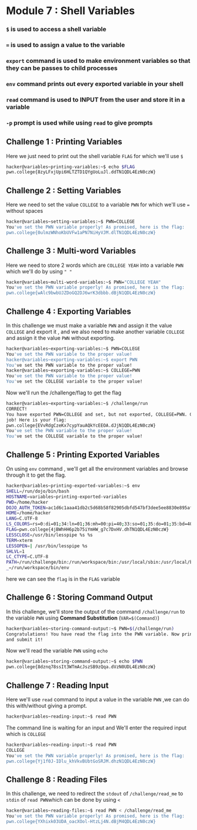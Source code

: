 # Module 7 : Shell Variables

### `$` is used to access a shell variable
### `=` is used to assign a value to the variable
### `export` command is used to make environment variables so that they can be passes to child processes
### `env` command prints out every exported variable in your shell
### `read` command is used to INPUT from the user and store it in a variable
### `-p` prompt is used while using `read` to give prompts
## Challenge 1 : Printing Variables
Here we just need to print out the shell variable `FLAG` for which we'll use `$` 
``` bash
hacker@variables~printing-variables:~$ echo $FLAG
pwn.college{8zyLFxjUpi6HLTZTD1QYgUoLuJl.ddTN1QDL4EzN0czW}
```

## Challenge 2 : Setting Variables
Here we need to set the value `COLLEGE` to a variable `PWN` for which we'll use `=` without spaces
``` bash
hacker@variables~setting-variables:~$ PWN=COLLEGE
You've set the PWN variable properly! As promised, here is the flag:
pwn.college{0ulmzWNhoKbUVFw1aPN7NiHyVJM.dlTN1QDL4EzN0czW}
```
## Challenge 3 : Multi-word Variables
Here we need to store 2 words which are `COLLEGE YEAH` into a variable `PWN` which we'll do by using `" "`
```bash
hacker@variables~multi-word-variables:~$ PWN="COLLEGE YEAH"
You've set the PWN variable properly! As promised, here is the flag:
pwn.college{wAlc9bwbUJZDoGQ2DJ6wrK3dbbb.dBjN1QDL4EzN0czW}
```
## Challenge 4 : Exporting Variables
In this challenge we must make a variable `PWN` and assign it the value `COLLEGE` and export it , and we also need to make another variable `COLLEGE` and assign it the value `PWN` without exporting.
``` bash
hacker@variables~exporting-variables:~$ PWN=COLLEGE
You've set the PWN variable to the proper value!
hacker@variables~exporting-variables:~$ export PWN
You've set the PWN variable to the proper value!
hacker@variables~exporting-variables:~$ COLLEGE=PWN
You've set the PWN variable to the proper value!
You've set the COLLEGE variable to the proper value!
```
Now we'll run the /challenge/flag to get the flag
``` bash
hacker@variables~exporting-variables:~$ /challenge/run
CORRECT!
You have exported PWN=COLLEGE and set, but not exported, COLLEGE=PWN. Great
job! Here is your flag:
pwn.college{EVvRdgCzeKx7cypYauAQkYcEEOA.dJjN1QDL4EzN0czW}
You've set the PWN variable to the proper value!
You've set the COLLEGE variable to the proper value!
```
## Challenge 5 : Printing Exported Variables
On using `env` command , we'll get all the environment variables and browse through it to get the flag.
``` bash
hacker@variables~printing-exported-variables:~$ env
SHELL=/run/dojo/bin/bash
HOSTNAME=variables~printing-exported-variables
PWD=/home/hacker
DOJO_AUTH_TOKEN=ac1d6c1aaa41db2c5d68b58f82905dbfd547bf3dee5ee8830e895af0dbbe3da7
HOME=/home/hacker
LANG=C.UTF-8
LS_COLORS=rs=0:di=01;34:ln=01;36:mh=00:pi=40;33:so=01;35:do=01;35:bd=40;33;01:cd=40;33;01:or=40;31;01:mi=00:su=37;41:sg=30;43:ca=00:tw=30;42:ow=34;42:st=37;44:ex=01;32:*.7z=01;31:*.ace=01;31:*.alz=01;31:*.apk=01;31:*.arc=01;31:*.arj=01;31:*.bz=01;31:*.bz2=01;31:*.cab=01;31:*.cpio=01;31:*.crate=01;31:*.deb=01;31:*.drpm=01;31:*.dwm=01;31:*.dz=01;31:*.ear=01;31:*.egg=01;31:*.esd=01;31:*.gz=01;31:*.jar=01;31:*.lha=01;31:*.lrz=01;31:*.lz=01;31:*.lz4=01;31:*.lzh=01;31:*.lzma=01;31:*.lzo=01;31:*.pyz=01;31:*.rar=01;31:*.rpm=01;31:*.rz=01;31:*.sar=01;31:*.swm=01;31:*.t7z=01;31:*.tar=01;31:*.taz=01;31:*.tbz=01;31:*.tbz2=01;31:*.tgz=01;31:*.tlz=01;31:*.txz=01;31:*.tz=01;31:*.tzo=01;31:*.tzst=01;31:*.udeb=01;31:*.war=01;31:*.whl=01;31:*.wim=01;31:*.xz=01;31:*.z=01;31:*.zip=01;31:*.zoo=01;31:*.zst=01;31:*.avif=01;35:*.jpg=01;35:*.jpeg=01;35:*.mjpg=01;35:*.mjpeg=01;35:*.gif=01;35:*.bmp=01;35:*.pbm=01;35:*.pgm=01;35:*.ppm=01;35:*.tga=01;35:*.xbm=01;35:*.xpm=01;35:*.tif=01;35:*.tiff=01;35:*.png=01;35:*.svg=01;35:*.svgz=01;35:*.mng=01;35:*.pcx=01;35:*.mov=01;35:*.mpg=01;35:*.mpeg=01;35:*.m2v=01;35:*.mkv=01;35:*.webm=01;35:*.webp=01;35:*.ogm=01;35:*.mp4=01;35:*.m4v=01;35:*.mp4v=01;35:*.vob=01;35:*.qt=01;35:*.nuv=01;35:*.wmv=01;35:*.asf=01;35:*.rm=01;35:*.rmvb=01;35:*.flc=01;35:*.avi=01;35:*.fli=01;35:*.flv=01;35:*.gl=01;35:*.dl=01;35:*.xcf=01;35:*.xwd=01;35:*.yuv=01;35:*.cgm=01;35:*.emf=01;35:*.ogv=01;35:*.ogx=01;35:*.aac=00;36:*.au=00;36:*.flac=00;36:*.m4a=00;36:*.mid=00;36:*.midi=00;36:*.mka=00;36:*.mp3=00;36:*.mpc=00;36:*.ogg=00;36:*.ra=00;36:*.wav=00;36:*.oga=00;36:*.opus=00;36:*.spx=00;36:*.xspf=00;36:*~=00;90:*#=00;90:*.bak=00;90:*.crdownload=00;90:*.dpkg-dist=00;90:*.dpkg-new=00;90:*.dpkg-old=00;90:*.dpkg-tmp=00;90:*.old=00;90:*.orig=00;90:*.part=00;90:*.rej=00;90:*.rpmnew=00;90:*.rpmorig=00;90:*.rpmsave=00;90:*.swp=00;90:*.tmp=00;90:*.ucf-dist=00;90:*.ucf-new=00;90:*.ucf-old=00;90:
FLAG=pwn.college{4jBWhHH6p2b75iYmHW_g7c7DxHV.dhTN1QDL4EzN0czW}
LESSCLOSE=/usr/bin/lesspipe %s %s
TERM=xterm
LESSOPEN=| /usr/bin/lesspipe %s
SHLVL=1
LC_CTYPE=C.UTF-8
PATH=/run/challenge/bin:/run/workspace/bin:/usr/local/sbin:/usr/local/bin:/usr/sbin:/usr/bin:/sbin:/bin
_=/run/workspace/bin/env
```
here we can see the `flag` is in the `FLAG` variable

## Challenge 6 : Storing Command Output
In this challenge, we'll store the output of the command `/challenge/run` to the variable `PWN` using **Command Substitution** (`VAR=$(Command)`)
``` bash
hacker@variables~storing-command-output:~$ PWN=$(/challenge/run)
Congratulations! You have read the flag into the PWN variable. Now print it out
and submit it!
```
Now we'll read the variable `PWN` using `echo`
```bash
hacker@variables~storing-command-output:~$ echo $PWN
pwn.college{8dznq78ssIt3WTmAcJszSB9zQqa.dVzN0UDL4EzN0czW}
```
## Challenge 7 : Reading Input
Here we'll use `read` command to input a value in the variable `PWN` ,we can do this with/without giving a prompt.
``` bash
hacker@variables~reading-input:~$ read PWN

```
The command line is waiting for an input and We'll enter the required input which is `COLLEGE`
``` bash
hacker@variables~reading-input:~$ read PWN
COLLEGE
You've set the PWN variable properly! As promised, here is the flag:
pwn.college{Yj1f0J-IDlu_khVkvBUbtGoSRJM.dhzN1QDL4EzN0czW}
``` 
## Challenge 8 : Reading Files
In this challenge, we need to redirect the `stdout` of `/challenge/read_me` to  `stdin` of `read PWN`which can be done by using `<`
```bash
hacker@variables~reading-files:~$ read PWN < /challenge/read_me
You've set the PWN variable properly! As promised, here is the flag:
pwn.college{YXhixk03UDA_oacXOol-HtzLj4N.dBjM4QDL4EzN0czW}
```
